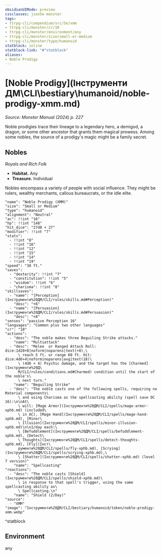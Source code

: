 ```yaml
---
obsidianUIMode: preview
cssclasses: json5e-monster
tags:
- ttrpg-cli/compendium/src/5e/xmm
- ttrpg-cli/monster/cr/10
- ttrpg-cli/monster/environment/any
- ttrpg-cli/monster/size/small-or-medium
- ttrpg-cli/monster/type/humanoid
statblock: inline
statblock-link: "#^statblock"
aliases:
- Noble Prodigy
---
```

# [Noble Prodigy](Інструменти ДМ\CLI\bestiary\humanoid/noble-prodigy-xmm.md)
*Source: Monster Manual (2024) p. 227*  

Noble prodigies trace their lineage to a legendary hero, a demigod, a dragon, or some other ancestor that grants them magical prowess. Among some nobles, the source of a prodigy's magic might be a family secret.

## Nobles

*Royals and Rich Folk*

- **Habitat.** Any  
- **Treasure.** Individual  

Nobles encompass a variety of people with social influence. They might be rulers, wealthy merchants, callous bureaucrats, or the idle elite.

```statblock
"name": "Noble Prodigy (XMM)"
"size": "Small or Medium"
"type": "humanoid"
"alignment": "Neutral"
"ac": !!int "16"
"hp": !!int "148"
"hit_dice": "27d8 + 27"
"modifier": !!int "7"
"stats":
  - !!int "8"
  - !!int "16"
  - !!int "12"
  - !!int "15"
  - !!int "14"
  - !!int "19"
"speed": "30 ft."
"saves":
  - "dexterity": !!int "7"
  - "constitution": !!int "5"
  - "wisdom": !!int "6"
  - "charisma": !!int "8"
"skillsaves":
  - "name": "[Perception](Інструменти%20ДМ/CLI/rules/skills.md#Perception)"
    "desc": "+6"
  - "name": "[Persuasion](Інструменти%20ДМ/CLI/rules/skills.md#Persuasion)"
    "desc": "+8"
"senses": "passive Perception 16"
"languages": "Common plus two other languages"
"cr": "10"
"actions":
  - "desc": "The noble makes three Beguiling Strike attacks."
    "name": "Multiattack"
  - "desc": "Melee  or Ranged Attack Roll: dice:1d20+8|noform|noparens|text(+8),\
      \ reach 5 ft. or range 60 ft. Hit: dice:4d6+4|noform|noparens|avg|text(18)\
      \ (4d6 + 4) Psychic damage, and the target has the [Charmed](Інструменти%20Д\
      М/CLI/rules/conditions.md#Charmed) condition until the start of the noble's\
      \ next turn."
    "name": "Beguiling Strike"
  - "desc": "The noble casts one of the following spells, requiring no Material components\
      \ and using Charisma as the spellcasting ability (spell save DC 16):\n\nAt\
      \ will: [Mage Armor](Інструменти%20ДМ/CLI/spells/mage-armor-xphb.md) (included\
      \ in AC), [Mage Hand](Інструменти%20ДМ/CLI/spells/mage-hand-xphb.md), [Minor\
      \ Illusion](Інструменти%20ДМ/CLI/spells/minor-illusion-xphb.md)\n\n1/day each:\
      \ [Befuddlement](Інструменти%20ДМ/CLI/spells/befuddlement-xphb.md), [Detect\
      \ Thoughts](Інструменти%20ДМ/CLI/spells/detect-thoughts-xphb.md), [Fly](Інст\
      рументи%20ДМ/CLI/spells/fly-xphb.md), [Scrying](Інструменти%20ДМ/CLI/spells/scrying-xphb.md),\
      \ [Shatter](Інструменти%20ДМ/CLI/spells/shatter-xphb.md) (level 7 version)"
    "name": "Spellcasting"
"reactions":
  - "desc": "The noble casts [Shield](Інструменти%20ДМ/CLI/spells/shield-xphb.md)\
      \ in response to that spell's trigger, using the same spellcasting ability as\
      \ Spellcasting.\n"
    "name": "Shield (2/Day)"
"source":
  - "XMM"
"image": "Інструменти%20ДМ/CLI/bestiary/humanoid/token/noble-prodigy-xmm.webp"
```
^statblock

## Environment

any